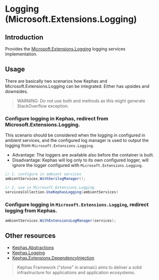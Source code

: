 ﻿# Logging (Microsoft.Extensions.Logging)

## Introduction

Provides the [Microsoft.Extensions.Logging](https://www.nuget.org/packages/Microsoft.Extensions.Logging) logging services implementation.

## Usage
There are basically two scenarios how Kephas and Microsoft.Extensions.Logging can be integrated. Either has upsides and downsides.
> WARNING: Do not use both <see cref="WithExtensionsLogManager"/> and <see cref="UseKephasLogging"/> methods 
> as this might generate StackOverflow exception.

### Configure logging in Kephas, redirect from Microsoft.Extensions.Logging.

This scenario should be considered when the logging in configured in ambient services, and the configured log manager is used to output the logging from `Microsoft.Extensions.Logging`.
* Advantage: The loggers are available also before the container is built.
* Disadvantage: Kephas will log only to its own configured logger, will ignore the logger configured with `Microsoft.Extensions.Logging`.

```csharp
// 1. configure in ambient services
ambientServices.WithSerilogManager();

// 2. use in Microsoft.Extensions.Logging
servicesCollection.UseKephasLogging(ambientServices)
```
### Configure logging in `Microsoft.Extensions.Logging`, redirect logging from Kephas.

```csharp
ambientServices.WithExtensionsLogManager(services);
```

## Other resources

* [Kephas.Abstractions](https://www.nuget.org/packages/Kephas.Abstractions)
* [Kephas.Logging](https://www.nuget.org/packages/Kephas.Logging)
* [Kephas.Extensions.DependencyInjection](https://www.nuget.org/packages/Kephas.Extensions.DependencyInjection)

> Kephas Framework ("stone" in aramaic) aims to deliver a solid infrastructure for applications and application ecosystems.
